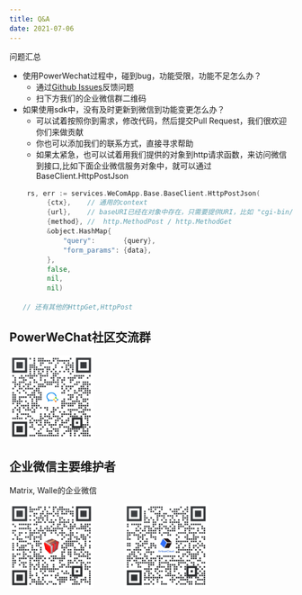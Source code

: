 ```yaml
---
title: Q&A
date: 2021-07-06
---
```



问题汇总

* 使用PowerWechat过程中，碰到bug，功能受限，功能不足怎么办？
    * 通过[Github Issues](https://github.com/ArtisanCloud/PowerWeChat/issues)反馈问题
    * 扫下方我们的企业微信群二维码
* 如果使用sdk中，没有及时更新到微信到功能变更怎么办？
  * 可以试着按照你到需求，修改代码，然后提交Pull Request，我们很欢迎你们来做贡献
  * 你也可以添加我们的联系方式，直接寻求帮助
  * 如果太紧急，也可以试着用我们提供的对象到http请求函数，来访问微信到接口,比如下面企业微信服务对象中，就可以通过BaseClient.HttpPostJson
  ```go
   rs, err := services.WeComApp.Base.BaseClient.HttpPostJson(
		{ctx},    // 通用的context
		{url},    // baseURI已经在对象中存在，只需要提供URI，比如 "cgi-bin/corpgroup/corp/list_app_share_info"
		{method}, //  http.MethodPost / http.MethodGet
		&object.HashMap{
			"query":       {query},
			"form_params": {data},
		},
		false,
		nil,
		nil)
  
  // 还有其他的HttpGet,HttpPost
  ```
  

## PowerWeChat社区交流群

<img src="./images/contact_me_qr.png" alt="请扫我" style="display:inline; width: 150px;"/>


## 企业微信主要维护者

Matrix, Walle的企业微信

<img src="./images/contact-qr-matrix-x.jpg" alt="请扫我" style="display:inline; width: 150px;"/>

<img src="./images/contact-qr-walle.png" alt="请扫我" style="display: inline; width: 150px; margin-left: 50px"/>
